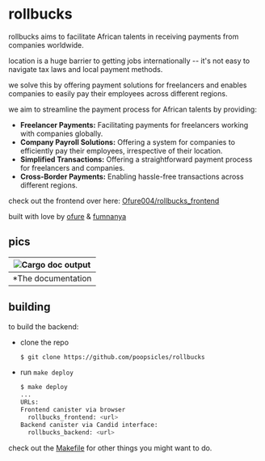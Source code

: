 # rollbucks

rollbucks aims to facilitate African talents in receiving payments from companies worldwide.

location is a huge barrier to getting jobs internationally -- it's not easy to navigate tax laws and local payment methods. 
 
we solve this by offering payment solutions for freelancers and enables companies to easily pay their employees across different regions.

we aim to streamline the payment process for African talents by providing:

- **Freelancer Payments:** Facilitating payments for freelancers working with companies globally.
- **Company Payroll Solutions:** Offering a system for companies to efficiently pay their employees, irrespective of their location.
- **Simplified Transactions:** Offering a straightforward payment process for freelancers and companies.
- **Cross-Border Payments:** Enabling hassle-free transactions across different regions.

check out the frontend over here: [Ofure004/rollbucks_frontend](https://github.com/Ofure004/rollbucks_frontend)

built with love by [ofure](https://github.com/Ofure004) & [fumnanya](https://github.com/poopsicles)

## pics

| ![Cargo doc output](images/cargo-doc.png.png) |
|:--:|
| *The documentation |

## building

to build the backend:
- clone the repo

  ```sh
  $ git clone https://github.com/poopsicles/rollbucks
  ```

- run `make deploy`

  ```sh
  $ make deploy
  ...
  URLs:
  Frontend canister via browser
    rollbucks_frontend: <url>
  Backend canister via Candid interface:
    rollbucks_backend: <url>

check out the [Makefile](Makefile) for other things you might want to do.
